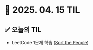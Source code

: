 # 📅 2025. 04. 15 TIL

## ✅ 오늘의 TIL
- LeetCode 1문제 학습 ([Sort the People](https://leetcode.com/problems/sort-the-people/))

